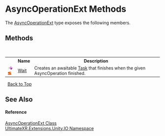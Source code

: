 # AsyncOperationExt Methods
 

The <a href="T_UltimateXR_Extensions_Unity_IO_AsyncOperationExt">AsyncOperationExt</a> type exposes the following members.


## Methods
&nbsp;<table><tr><th></th><th>Name</th><th>Description</th></tr><tr><td>![Public method](media/pubmethod.gif "Public method")![Static member](media/static.gif "Static member")</td><td><a href="M_UltimateXR_Extensions_Unity_IO_AsyncOperationExt_Wait">Wait</a></td><td>
Creates an awaitable <a href="https://docs.microsoft.com/dotnet/api/system.threading.tasks.task" target="_blank" rel="noopener noreferrer">Task</a> that finishes when the given AsyncOperation finished.</td></tr></table>&nbsp;
<a href="#asyncoperationext-methods">Back to Top</a>

## See Also


#### Reference
<a href="T_UltimateXR_Extensions_Unity_IO_AsyncOperationExt">AsyncOperationExt Class</a><br /><a href="N_UltimateXR_Extensions_Unity_IO">UltimateXR.Extensions.Unity.IO Namespace</a><br />